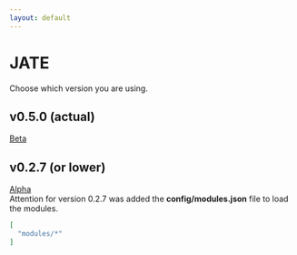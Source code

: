 ```yaml
---
layout: default
---
```

# JATE
Choose which version you are using.

## v0.5.0 (actual)
[Beta](http://xaberr.github.io/JATE/beta)

## v0.2.7 (or lower)
[Alpha](http://xaberr.github.io/JATE/alpha)<br>
Attention for version 0.2.7 was added the __config/modules.json__ file to load the modules.

```json
[
  "modules/*"
]
```
